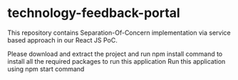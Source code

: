# technology-feedback-portal
This repository contains Separation-Of-Concern implementation via service based approach in our React JS PoC.

Please download and extract the project and run npm install command to install all the required packages to run this application
Run this application using npm start command
